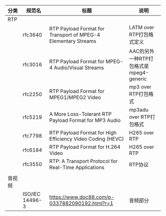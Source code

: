 | 分类   | 规范名          | 标题                                                         | 说明                                    |
| ------ | --------------- | ------------------------------------------------------------ | --------------------------------------- |
| RTP    |                 |                                                              |                                         |
|        | rfc3640         | RTP Payload Format for Transport of MPEG-4 Elementary Streams | LATM over RTP打包格式定义               |
|        | rfc3016         | RTP Payload Format for MPEG-4 Audio/Visual Streams           | AAC的另外一种RTP打包格式是mpeg4-generic |
|        | rfc2250         | RTP Payload Format for MPEG1/MPEG2 Video                     | mp3 over RTP打包格式                    |
|        | rfc5219         | A More Loss-Tolerant RTP Payload Format for MP3 Audio        | mp3adu over RTP打包格式                 |
|        | rfc7798         | RTP Payload Format for High Efficiency Video Coding (HEVC)   | H265 over RTP                           |
|        | rfc6184         | RTP Payload Format for H.264 Video                           | H265 over RTP                           |
|        | rfc3550         | RTP: A Transport Protocol for Real-Time Applications         | RTP协议                                 |
|        |                 |                                                              |                                         |
| 音视频 |                 |                                                              |                                         |
|        | ISO/IEC 14496-3 | https://www.doc88.com/p-0337882090192.html?r=1               | 音频部分                                |




